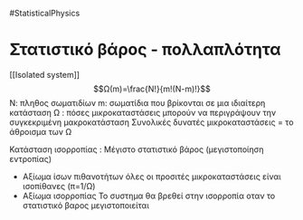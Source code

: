 #StatisticalPhysics 

# Στατιστικό βάρος - πολλαπλότητα
[[Isolated system]]
$$Ω(m)=\frac{N!}{m!(N-m)!}$$
Ν: πληθος σωματιδίων
m: σωματίδια που βρίκονται σε μια ιδιαίτερη κατάσταση
Ω : πόσες μικροκαταστάσεις μπορούν να περιγράψουν την συγκεκριμένη μακροκατάσταση
Συνολικές δυνατές μικροκαταστάσεις = το άθροισμα των Ω

Κατάσταση ισορροπίας : Μέγιστο στατιστικό βάρος (μεγιστοποίηση εντροπίας)

- Αξίωμα ίσων πιθανοτήτων
όλες οι προσιτές μικροκαταστάσεις είναι ισοπίθανες (π=1/Ω)
- Αξίωμα ισορροπίας
Το συστημα θα βρεθεί στην ισορροπία οταν το στατιστικό βαρος μεγιστοποιείται
